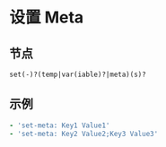 # 设置 Meta

## 节点

```text
set(-)?(temp|var(iable)?|meta)(s)?
```

## 示例

```yaml
- 'set-meta: Key1 Value1'
- 'set-meta: Key2 Value2;Key3 Value3'
```

